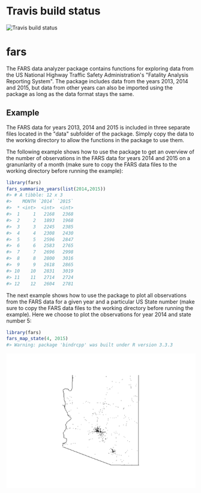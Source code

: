 <!-- README.md is generated from README.Rmd. Please edit that file -->
Travis build status
===================

![Travis build status](https://travis-ci.org/chrpihl/fars.svg?branch=master)

fars
====

The FARS data analyzer package contains functions for exploring data from the US National Highway Traffic Safety Administration's "Fatality Analysis Reporting System". The package includes data from the years 2013, 2014 and 2015, but data from other years can also be imported using the package as long as the data format stays the same.

Example
-------

The FARS data for years 2013, 2014 and 2015 is included in three separate files located in the "data" subfolder of the package. Simply copy the data to the working directory to allow the functions in the package to use them.

The following example shows how to use the package to get an overview of the number of observations in the FARS data for years 2014 and 2015 on a granunlarity of a month (make sure to copy the FARS data files to the working directory before running the example):

``` r
library(fars)
fars_summarize_years(list(2014,2015))
#> # A tibble: 12 x 3
#>    MONTH `2014` `2015`
#>  * <int>  <int>  <int>
#>  1     1   2168   2368
#>  2     2   1893   1968
#>  3     3   2245   2385
#>  4     4   2308   2430
#>  5     5   2596   2847
#>  6     6   2583   2765
#>  7     7   2696   2998
#>  8     8   2800   3016
#>  9     9   2618   2865
#> 10    10   2831   3019
#> 11    11   2714   2724
#> 12    12   2604   2781
```

The next example shows how to use the package to plot all observations from the FARS data for a given year and a particular US State number (make sure to copy the FARS data files to the working directory before running the example). Here we choose to plot the observations for year 2014 and state number 5:

``` r
library(fars)
fars_map_state(4, 2015)
#> Warning: package 'bindrcpp' was built under R version 3.3.3
```

![](README-example%20plot-1.png)
